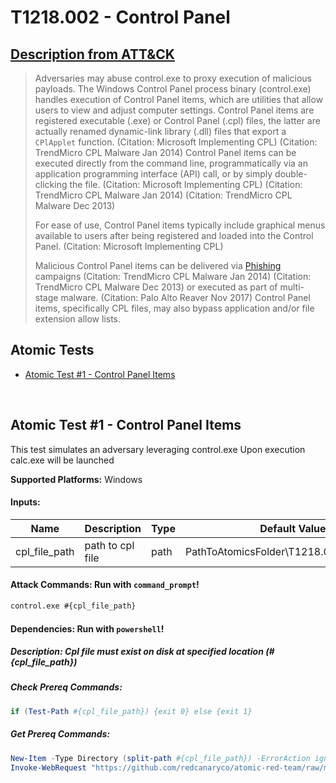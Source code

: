 # T1218.002 - Control Panel
## [Description from ATT&CK](https://attack.mitre.org/techniques/T1218/002)
<blockquote>Adversaries may abuse control.exe to proxy execution of malicious payloads. The Windows Control Panel process binary (control.exe) handles execution of Control Panel items, which are utilities that allow users to view and adjust computer settings. Control Panel items are registered executable (.exe) or Control Panel (.cpl) files, the latter are actually renamed dynamic-link library (.dll) files that export a <code>CPlApplet</code> function. (Citation: Microsoft Implementing CPL) (Citation: TrendMicro CPL Malware Jan 2014) Control Panel items can be executed directly from the command line, programmatically via an application programming interface (API) call, or by simply double-clicking the file. (Citation: Microsoft Implementing CPL) (Citation: TrendMicro CPL Malware Jan 2014) (Citation: TrendMicro CPL Malware Dec 2013)

For ease of use, Control Panel items typically include graphical menus available to users after being registered and loaded into the Control Panel. (Citation: Microsoft Implementing CPL)

Malicious Control Panel items can be delivered via [Phishing](https://attack.mitre.org/techniques/T1566) campaigns (Citation: TrendMicro CPL Malware Jan 2014) (Citation: TrendMicro CPL Malware Dec 2013) or executed as part of multi-stage malware. (Citation: Palo Alto Reaver Nov 2017) Control Panel items, specifically CPL files, may also bypass application and/or file extension allow lists.</blockquote>

## Atomic Tests

- [Atomic Test #1 - Control Panel Items](#atomic-test-1---control-panel-items)


<br/>

## Atomic Test #1 - Control Panel Items
This test simulates an adversary leveraging control.exe
Upon execution calc.exe will be launched

**Supported Platforms:** Windows




#### Inputs:
| Name | Description | Type | Default Value | 
|------|-------------|------|---------------|
| cpl_file_path | path to cpl file | path | PathToAtomicsFolder&#92;T1218.002&#92;bin&#92;calc.cpl|


#### Attack Commands: Run with `command_prompt`! 


```cmd
control.exe #{cpl_file_path}
```




#### Dependencies:  Run with `powershell`!
##### Description: Cpl file must exist on disk at specified location (#{cpl_file_path})
##### Check Prereq Commands:
```powershell
if (Test-Path #{cpl_file_path}) {exit 0} else {exit 1} 
```
##### Get Prereq Commands:
```powershell
New-Item -Type Directory (split-path #{cpl_file_path}) -ErrorAction ignore | Out-Null
Invoke-WebRequest "https://github.com/redcanaryco/atomic-red-team/raw/master/atomics/T1218.002/bin/calc.cpl" -OutFile "#{cpl_file_path}"
```




<br/>
